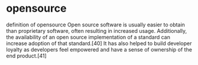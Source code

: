 # opensource
definition of opensource
Open source software is usually easier to obtain than proprietary software, often resulting in increased usage. Additionally, the availability of an open source implementation of a standard can increase adoption of that standard.[40] It has also helped to build developer loyalty as developers feel empowered and have a sense of ownership of the end product.[41]

